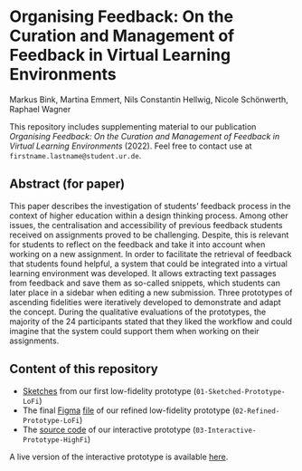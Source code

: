 # Organising Feedback: On the Curation and Management of Feedback in Virtual Learning Environments
Markus Bink, Martina Emmert, Nils Constantin Hellwig, Nicole Schönwerth, Raphael Wagner

This repository includes supplementing material to our publication _Organising Feedback: On the Curation and Management of Feedback in Virtual Learning Environments_ (2022). Feel free to contact use at `firstname.lastname@student.ur.de`.

## Abstract (for paper)

This paper describes the investigation of students’ feedback process in the context of higher education within a design thinking process. Among other issues, the centralisation and accessibility of previous feedback students received on assignments proved to be challenging. Despite, this is relevant for students to reflect on the feedback and take it into account when working on a new assignment. In order to facilitate the retrieval of feedback that students found helpful, a system that could be integrated into a virtual learning environment was developed. It allows extracting text passages from feedback and save them as so-called snippets, which students can later place in a sidebar when editing a new submission. Three prototypes of ascending fidelities were iteratively developed to demonstrate and adapt the concept. During the qualitative evaluations of the prototypes, the majority of the 24 participants stated that they liked the workflow and could imagine that the system could support them when working on their assignments.

## Content of this repository

- [Sketches](./01-Sketched-Prototype-LoFi/) from our first low-fidelity prototype (`01-Sketched-Prototype-LoFi`)
- The final [Figma](https://www.figma.com/) [file](./02-Refined-Prototype-LoFi/) of our refined low-fidelity prototype (`02-Refined-Prototype-LoFi`)
- The [source code](./03-Interactive-Prototype-HighFi/) of our interactive prototype (`03-Interactive-Prototype-HighFi`)

A live version of the interactive prototype is available [here](https://alexanderbazo.github.io/FeedbackPool-Prototyping/).